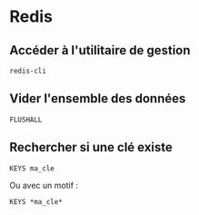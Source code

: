 # Redis
## Accéder à l'utilitaire de gestion
`redis-cli`

## Vider l'ensemble des données
`FLUSHALL`


## Rechercher si une clé existe
`KEYS ma_cle`

Ou avec un motif : 

`KEYS *ma_cle*`
